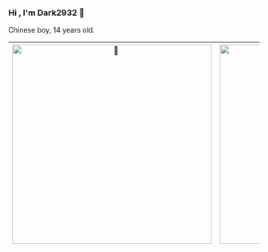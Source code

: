 ### Hi , I'm Dark2932 👋

Chinese boy, 14 years old.

| <img alt="🦑" width="400px" src="https://github.com/Dark2932/Dark2932/raw/master/metrics.svg">|<img alt="🦑" width="400px" src="https://raw.githubusercontent.com/Dark2932/Dark2932/master/metrics.additional.svg">|
| ------------- |  ------------- | 

